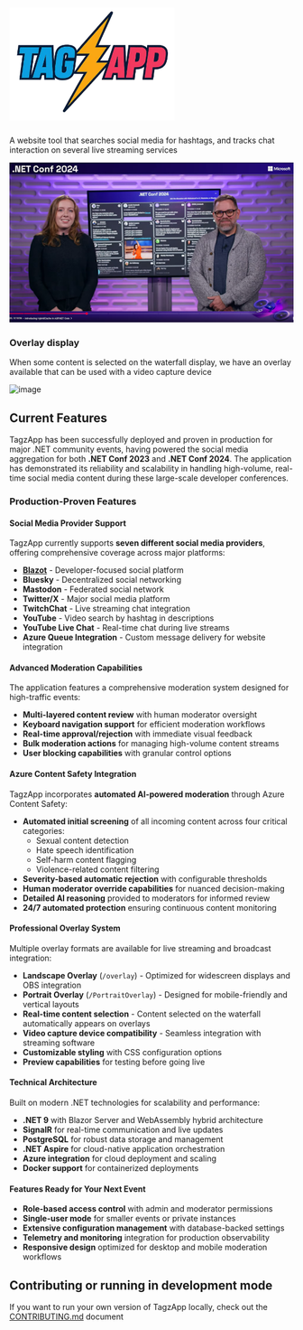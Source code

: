 # <img alt="TagzApp logo" src="doc/img/Tagzap_level_transparent-750h.webp" height="200" />

A website tool that searches social media for hashtags, and tracks chat interaction on several live streaming services

![Screenshot from .NET Conf 2024](doc/img/dotnetconf2024-inuse.png)

### Overlay display

When some content is selected on the waterfall display, we have an overlay available that can be used with a video capture device

![image](https://github.com/FritzAndFriends/TagzApp/assets/78577/0d7e422a-166a-4d7d-8ea5-ea59f3f4ccbd)


## Current Features

TagzApp has been successfully deployed and proven in production for major .NET community events, having powered the social media aggregation for both **.NET Conf 2023** and **.NET Conf 2024**. The application has demonstrated its reliability and scalability in handling high-volume, real-time social media content during these large-scale developer conferences.

### Production-Proven Features

#### Social Media Provider Support
TagzApp currently supports **seven different social media providers**, offering comprehensive coverage across major platforms:
- **[Blazot](https://www.blazot.com/)** - Developer-focused social platform
- **Bluesky** - Decentralized social networking
- **Mastodon** - Federated social network  
- **Twitter/X** - Major social media platform
- **TwitchChat** - Live streaming chat integration
- **YouTube** - Video search by hashtag in descriptions
- **YouTube Live Chat** - Real-time chat during live streams
- **Azure Queue Integration** - Custom message delivery for website integration

#### Advanced Moderation Capabilities
The application features a comprehensive moderation system designed for high-traffic events:

- **Multi-layered content review** with human moderator oversight
- **Keyboard navigation support** for efficient moderation workflows
- **Real-time approval/rejection** with immediate visual feedback
- **Bulk moderation actions** for managing high-volume content streams
- **User blocking capabilities** with granular control options

#### Azure Content Safety Integration
TagzApp incorporates **automated AI-powered moderation** through Azure Content Safety:

- **Automated initial screening** of all incoming content across four critical categories:
  - Sexual content detection
  - Hate speech identification  
  - Self-harm content flagging
  - Violence-related content filtering
- **Severity-based automatic rejection** with configurable thresholds
- **Human moderator override capabilities** for nuanced decision-making
- **Detailed AI reasoning** provided to moderators for informed review
- **24/7 automated protection** ensuring continuous content monitoring

#### Professional Overlay System
Multiple overlay formats are available for live streaming and broadcast integration:

- **Landscape Overlay** (`/overlay`) - Optimized for widescreen displays and OBS integration
- **Portrait Overlay** (`/PortraitOverlay`) - Designed for mobile-friendly and vertical layouts  
- **Real-time content selection** - Content selected on the waterfall automatically appears on overlays
- **Video capture device compatibility** - Seamless integration with streaming software
- **Customizable styling** with CSS configuration options
- **Preview capabilities** for testing before going live

#### Technical Architecture
Built on modern .NET technologies for scalability and performance:

- **.NET 9** with Blazor Server and WebAssembly hybrid architecture
- **SignalR** for real-time communication and live updates
- **PostgreSQL** for robust data storage and management
- **.NET Aspire** for cloud-native application orchestration
- **Azure integration** for cloud deployment and scaling
- **Docker support** for containerized deployments

#### Features Ready for Your Next Event
- **Role-based access control** with admin and moderator permissions
- **Single-user mode** for smaller events or private instances  
- **Extensive configuration management** with database-backed settings
- **Telemetry and monitoring** integration for production observability
- **Responsive design** optimized for desktop and mobile moderation workflows

## Contributing or running in development mode

If you want to run your own version of TagzApp locally, check out the [CONTRIBUTING.md](CONTRIBUTING.md) document